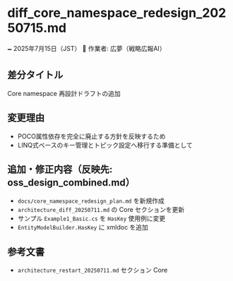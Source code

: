 # diff_core_namespace_redesign_20250715.md

🗕 2025年7月15日（JST）
🧐 作業者: 広夢（戦略広報AI）

## 差分タイトル
Core namespace 再設計ドラフトの追加

## 変更理由
- POCO属性依存を完全に廃止する方針を反映するため
- LINQ式ベースのキー管理とトピック設定へ移行する準備として

## 追加・修正内容（反映先: oss_design_combined.md）
- `docs/core_namespace_redesign_plan.md` を新規作成
- `architecture_diff_20250711.md` の Core セクションを更新
- サンプル `Example1_Basic.cs` を `HasKey` 使用例に変更
- `EntityModelBuilder.HasKey` に xmldoc を追加

## 参考文書
- `architecture_restart_20250711.md` セクション Core
